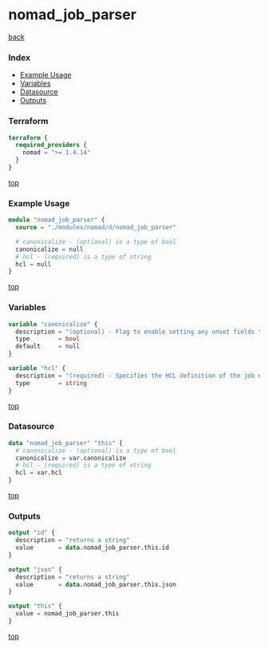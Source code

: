 # nomad_job_parser

[back](../nomad.md)

### Index

- [Example Usage](#example-usage)
- [Variables](#variables)
- [Datasource](#datasource)
- [Outputs](#outputs)

### Terraform

```terraform
terraform {
  required_providers {
    nomad = ">= 1.4.14"
  }
}
```

[top](#index)

### Example Usage

```terraform
module "nomad_job_parser" {
  source = "./modules/nomad/d/nomad_job_parser"

  # canonicalize - (optional) is a type of bool
  canonicalize = null
  # hcl - (required) is a type of string
  hcl = null
}
```

[top](#index)

### Variables

```terraform
variable "canonicalize" {
  description = "(optional) - Flag to enable setting any unset fields to their default values."
  type        = bool
  default     = null
}

variable "hcl" {
  description = "(required) - Specifies the HCL definition of the job encoded in a JSON string."
  type        = string
}
```

[top](#index)

### Datasource

```terraform
data "nomad_job_parser" "this" {
  # canonicalize - (optional) is a type of bool
  canonicalize = var.canonicalize
  # hcl - (required) is a type of string
  hcl = var.hcl
}
```

[top](#index)

### Outputs

```terraform
output "id" {
  description = "returns a string"
  value       = data.nomad_job_parser.this.id
}

output "json" {
  description = "returns a string"
  value       = data.nomad_job_parser.this.json
}

output "this" {
  value = nomad_job_parser.this
}
```

[top](#index)